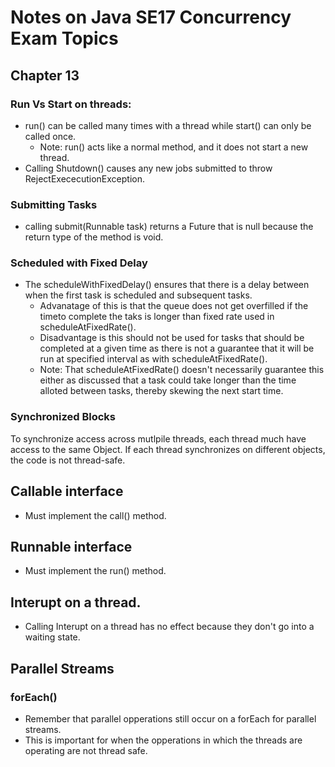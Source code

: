 # Notes on Java SE17 Concurrency Exam Topics
## Chapter 13
### Run Vs Start on threads: 
- run() can be called many times with a thread while start() can only be called once.
  - Note: run() acts like a normal method, and it does not start a new thread.
- Calling Shutdown() causes any new jobs submitted to throw RejectExececutionException.
### Submitting Tasks
- calling submit(Runnable task) returns a Future<V> that is null because the return type of the method is void.
### Scheduled with Fixed Delay
- The scheduleWithFixedDelay() ensures that there is a delay between when the first task is scheduled and subsequent tasks. 
  - Advanatage of this is that the queue does not get overfilled if the timeto complete the taks is longer than fixed rate used in scheduleAtFixedRate(). 
  - Disadvantage is this should not be used for tasks that should be completed at a given time as there is not a guarantee that it will be run at specified interval as with scheduleAtFixedRate(). 
  - Note: That scheduleAtFixedRate() doesn't necessarily guarantee this either as discussed that a task could take longer than the time alloted between tasks, thereby skewing the next start time. 
### Synchronized Blocks 
To synchronize access across mutlpile threads, each thread much have access to the same Object. If each thread synchronizes on different objects, the code is not thread-safe.

## Callable interface 
- Must implement the call() method.

## Runnable interface 
- Must implement the run() method.

## Interupt on a thread. 
- Calling Interupt on a thread has no effect because they don't go into a waiting state.


## Parallel Streams
### forEach()
- Remember that parallel opperations still occur on a forEach for parallel streams. 
 - This is important for when the opperations in which the threads are operating are not thread safe. 
